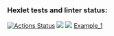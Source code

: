 ### Hexlet tests and linter status:

[![Actions Status](https://github.com/CroKodila/frontend-project-46/actions/workflows/hexlet-check.yml/badge.svg)](https://github.com/CroKodila/frontend-project-46/actions)
<a href="https://codeclimate.com/github/CroKodila/frontend-project-46/maintainability"><img src="https://api.codeclimate.com/v1/badges/9dfb055850d4df912fee/maintainability" /></a>
<a href="https://codeclimate.com/github/CroKodila/frontend-project-46/test_coverage"><img src="https://api.codeclimate.com/v1/badges/9dfb055850d4df912fee/test_coverage" /></a>
<a href = "https://github.com/CroKodila/frontend-project-46/actions/workflows/node.js.yml/badge.svg">
<a href = 'https://asciinema.org/a/GDJtAcP9lQTcQqXAw4q7ZWEJx'>Example_1</a>
